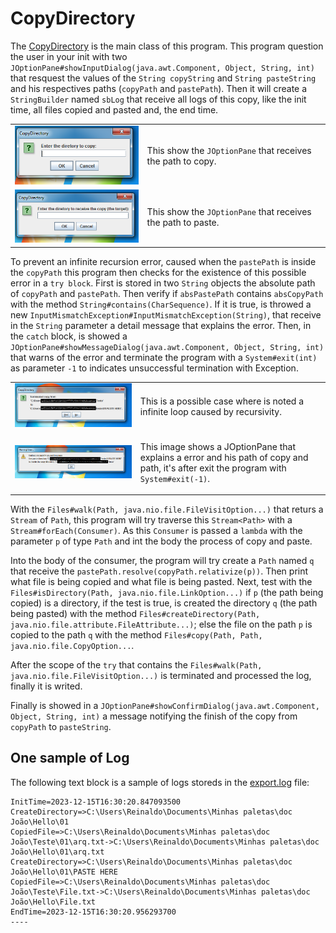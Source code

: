 <h1>CopyDirectory</h1>

<p>The <a href="src/copy_directory/CopyDirectory.java">CopyDirectory</a> is the main class of this program. This program question the user in your init with two <code>JOptionPane#showInputDialog(java.awt.Component, Object, String, int)</code> that resquest the values of the <code>String copyString</code> and <code>String pasteString</code> and his respectives paths (<code>copyPath</code> and <code>pastePath</code>). Then it will create a <code>StringBuilder</code> named <code>sbLog</code> that receive all logs of this copy, like the init time, all files copied and pasted and, the end time.</p>

<table>
  <tr>
    <td><img src="images/copyPanel.png" alt="Copy Panel" width="300"/></td>
    <td>
      <p>This show the <code>JOptionPane</code> that receives the path to copy.</p>
    </td>
  </tr>
  
  <tr>
    <td><img src="images/pastePanel.png" alt="Paste Panel" width="300"/></td>
    <td>
      <p>This show the <code>JOptionPane</code> that receives the path to paste.</p>
    </td>
  </tr>
</table>

<p>To prevent an infinite recursion error, caused when the <code>pastePath</code> is inside the <code>copyPath</code> this program then checks for the existence of this possible error in a <code>try block</code>. First is stored in two <code>String</code> objects the absolute path of <code>copyPath</code> and <code>pastePath</code>. Then verify if <code>absPastePath</code> contains <code>absCopyPath</code> with the method <code>String#contains(CharSequence)</code>. If it is true, is throwed a new <code>InputMismatchException#InputMismatchException(String)</code>, that receive in the <code>String</code> parameter a detail message that explains the error. Then, in the <code>catch</code> block, is showed a <code>JOptionPane#showMessageDialog(java.awt.Component, Object, String, int)</code> that warns of the error and terminate the program with a <code>System#exit(int)</code> as parameter <code>-1</code> to indicates unsuccessful termination with Exception.</p>

<table>
  <tr>
    <td><img src="images/RecursivityBug.png" alt="Recursivity Bug Example" width="800"/></td>
    <td>
      <p>This is a possible case where is noted a infinite loop caused by recursivity.</p>
    </td>
  </tr>
  
  <tr>
    <td><img src="images/RecursivityBugPrevention.png" alt="Recursivity Bug Prevention" width="800"/></td>
    <td>
      <p>This image shows a JOptionPane that explains a error and his path of copy and path, it's after exit the program with <code>System#exit(-1)</code>.</p>
    </td>
  </tr>
</table>


<p>With the <code>Files#walk(Path, java.nio.file.FileVisitOption...)</code> that returs a <code>Stream</code> of <code>Path</code>, this program will try traverse this <code>Stream&#60;Path&#62;</code> with a <code>Stream#forEach(Consumer)</code>. As this <code>Consumer</code> is passed a <code>lambda</code> with the parameter <code>p</code> of type <code>Path</code> and int the body the process of copy and paste.</p>

<p>Into the body of the consumer, the program will try create a <code>Path</code> named <code>q</code> that receive the <code>pastePath.resolve(copyPath.relativize(p))</code>. Then print what file is being copied and what file is being pasted. Next, test with the <code>Files#isDirectory(Path, java.nio.file.LinkOption...)</code> if <code>p</code> (the path being copied) is a directory, if the test is true, is created the directory <code>q</code> (the path being pasted) with the method <code>Files#createDirectory(Path, java.nio.file.attribute.FileAttribute...)</code>; else the file on the path <code>p</code> is copied to the path <code>q</code> with the method <code>Files#copy(Path, Path, java.nio.file.CopyOption...</code>.</p>
  
<p>After the scope of the <code>try</code> that contains the <code>Files#walk(Path, java.nio.file.FileVisitOption...)</code> is terminated and processed the log, finally it is writed.</p>
  
<p>Finally is showed in a <code>JOptionPane#showConfirmDialog(java.awt.Component, Object, String, int)</code> a message notifying the finish of the copy from <code>copyPath</code> to <code>pasteString</code>.</p>

<h2>One sample of Log</h2>
<p>The following text block is a sample of logs storeds in the <a href="src/logs/export.log">export.log</a> file:</p>

```$$
InitTime=2023-12-15T16:30:20.847093500
CreateDirectory=>C:\Users\Reinaldo\Documents\Minhas paletas\doc João\Hello\01
CopiedFile=>C:\Users\Reinaldo\Documents\Minhas paletas\doc João\Teste\01\arq.txt->C:\Users\Reinaldo\Documents\Minhas paletas\doc João\Hello\01\arq.txt
CreateDirectory=>C:\Users\Reinaldo\Documents\Minhas paletas\doc João\Hello\01\PASTE HERE
CopiedFile=>C:\Users\Reinaldo\Documents\Minhas paletas\doc João\Teste\File.txt->C:\Users\Reinaldo\Documents\Minhas paletas\doc João\Hello\File.txt
EndTime=2023-12-15T16:30:20.956293700
----
```
